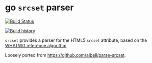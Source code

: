 # go `srcset` parser

[![Build Status](https://travis-ci.org/lukasbob/srcset.svg?branch=master)](https://travis-ci.org/lukasbob/srcset)

[![Build history](https://buildstats.info/travisci/chart/lukasbob/srcset?branch=master)](https://travis-ci.org/lukasbob/srcset/builds?branch=master)

`srcset` provides a parser for the HTML5 `srcset` attribute, based on the
[WHATWG reference algorithm](https://html.spec.whatwg.org/multipage/embedded-content.html#parse-a-srcset-attribute).

Loosely ported from <https://github.com/albell/parse-srcset>.
